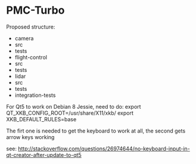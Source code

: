 # PMC-Turbo

Proposed structure:

- camera
 - src
 - tests
- flight-control
 - src
 - tests
- lidar
 - src
 - tests
- integration-tests 


For Qt5 to work on Debian 8 Jessie, need to do:
  export QT_XKB_CONFIG_ROOT=/usr/share/X11/xkb/
  export XKB_DEFAULT_RULES=base

The firt one is needed to get the keyboard to work at all, the second gets arrow keys working

see: http://stackoverflow.com/questions/26974644/no-keyboard-input-in-qt-creator-after-update-to-qt5